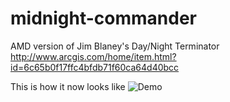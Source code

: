 midnight-commander
==================

AMD version of Jim Blaney's Day/Night Terminator http://www.arcgis.com/home/item.html?id=6c65b0f17ffc4bfdb71f60ca64d40bcc


This is how it now looks like
![Demo](https://raw.githubusercontent.com/jgravois/midnight-commander/master/images/solar-button.PNG "Demo")
